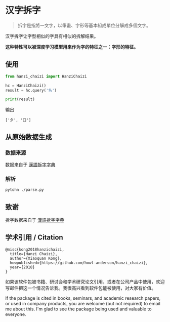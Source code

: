 # 汉字拆字

> 拆字是指將一文字，以筆畫、字形等基本組成單位分解成多個文字。

汉字拆字让字型相似的字具有相似的拆解结果。

**这种特性可以被深度学习模型用来作为字的特征之一：字形的特征。**

## 使用
```python
from hanzi_chaizi import HanziChaizi

hc = HanziChaizi()
result = hc.query('名')

print(result)
```

输出

```text
['夕', '口']
```



## 从原始数据生成
### 数据来源
数据来自于 [漢語拆字字典](https://github.com/kfcd/chaizi)

### 解析
```bash
pytohn ./parse.py
```

## 致谢
拆字数据来自于 [漢語拆字字典](https://github.com/kfcd/chaizi)

## 学术引用 / Citation

```
@misc{kong2018hanzichaizi,
  title={Hanzi Chaizi},
  author={Xiaoquan Kong},
  howpublished={https://github.com/howl-anderson/hanzi_chaizi},
  year={2018}
}
```

如果该软件包被书籍、研讨会和学术研究论文引用，或者在公司产品中使用，欢迎写邮件把这一个情况告诉我。我很高兴看到软件包能被使用，对大家有价值。

If the package is cited in books, seminars, and academic research papers, or used in company products, you are welcome (but not required) to email me about this. I'm glad to see the package being used and valuable to everyone.

